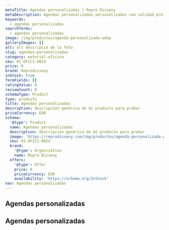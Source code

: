 ```yaml
---
metaTitle: Agendas personalizadas | Repro Disseny
metaDescription: Agendas personalizadas personalizadas con calidad profesional en Cataluña.
keywords:
  - agendas personalizadas
searchTerms:
  - agendas personalizadas
image: /img/productos/agenda-personalizada.webp
galleryImages: []
alt: alt descripció de la foto
slug: agendas-personalizadas
category: material-oficina
sku: 01-OFICI-0024
price: 0
brand: Reprodisseny
inStock: true
formFields: []
ratingValue: 0
reviewCount: 0
schemaType: Product
type: producto
title: Agendas personalizadas
description: descripción genérica de mi producto para probar
priceCurrency: EUR
schema:
  '@type': Product
  name: Agendas personalizadas
  description: descripción genérica de mi producto para probar
  image: 'https://reprodisseny.com/img/productos/agenda-personalizada.webp'
  sku: 01-OFICI-0024
  brand:
    '@type': Organization
    name: Repro Disseny
  offers:
    '@type': Offer
    price: 0
    priceCurrency: EUR
    availability: 'https://schema.org/InStock'
nav: Agendas personalizadas
---
```


## Agendas personalizadas

## Agendas personalizadas
